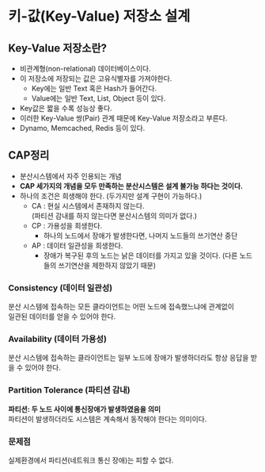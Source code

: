 # 키-값(Key-Value) 저장소 설계

## Key-Value 저장소란?
- 비관계형(non-relational) 데이터베이스이다.
- 이 저장소에 저장되는 값은 고유식별자를 가져야한다.
  - Key에는 일반 Text 혹은 Hash가 들어간다.
  - Value에는 일반 Text, List, Object 등이 있다.
- Key값은 짧을 수록 성능상 좋다.
- 이러한 Key-Value 쌍(Pair) 관계 때문에 Key-Value 저장소라고 부른다.
- Dynamo, Memcached, Redis 등이 있다.

## CAP정리
- 분산시스템에서 자주 인용되는 개념
- **CAP 세가지의 개념을 모두 만족하는 분산시스템은 설계 불가능 하다는 것이다.**
- 하나의 조건은 희생해야 한다. (두가지만 설계 구현이 가능하다.)
  - CA : 현실 시스템에서 존재하지 않는다.   
  (파티션 감내를 하지 않는다면 분산시스템의 의미가 없다.)
  - CP : 가용성을 희생한다. 
    - 하나의 노드에서 장애가 발생한다면, 나머지 노드들의 쓰기연산 중단 
  - AP : 데이터 일관성을 희생한다.
    - 장애가 복구된 후의 노드는 낡은 데이터를 가지고 있을 것이다.
      (다른 노드들의 쓰기연산을 제한하지 않았기 때문)

### Consistency (데이터 일관성)
분산 시스템에 접속하는 모든 클라이언트는 어떤 노드에 접속했느냐에 관계없이   
일관된 데이터를 얻을 수 있어야 한다.


### Availability (데이터 가용성)
분산 시스템에 접속하는 클라이언트는 일부 노드에 장애가 발생하더라도 항상
응답을 받을 수 있어야 한다.


### Partition Tolerance (파티션 감내)
**파티션: 두 노드 사이에 통신장애가 발생하였음을 의미**   
파티션이 발생하더라도 시스템은 계속해서 동작해야 한다는 의미이다.


### 문제점
실제환경에서 파티션(네트워크 통신 장애)는 피할 수 없다.